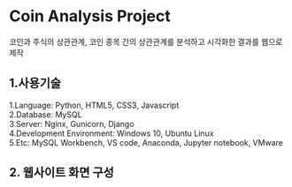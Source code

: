 # Coin Analysis Project
코인과 주식의 상관관계, 코인 종목 간의 상관관계를 분석하고 시각화한 결과를 웹으로 제작

## 1.사용기술
1.Language: Python, HTML5, CSS3, Javascript  
2.Database: MySQL  
3.Server: Nginx, Gunicorn, Django  
4.Development Environment: Windows 10, Ubuntu Linux  
5.Etc: MySQL Workbench, VS code, Anaconda, Jupyter notebook, VMware 

## 2. 웹사이트 화면 구성
